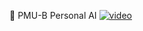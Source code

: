 🤖 PMU-B Personal AI
[![video](https://img.youtube.com/vi/561aU1Bh25g&ab/0.jpg)](https://www.youtube.com/watch?v=561aU1Bh25g&ab)

